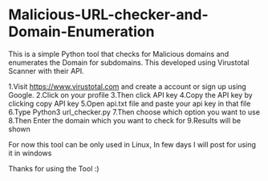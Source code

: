 # Malicious-URL-checker-and-Domain-Enumeration
This is a simple Python tool that checks for Malicious domains and enumerates the Domain for subdomains. This developed using Virustotal Scanner with their API.

1.Visit https://www.virustotal.com and create a account or sign up using Google.
2.Click on your profile
3.Then click API key
4.Copy the API key by clicking copy API key
5.Open api.txt file and paste your api key in that file
6.Type Python3 url_checker.py
7.Then choose which option you want to use
8.Then Enter the domain which you want to check for
9.Results will be shown

For now this tool can be only used in Linux, In few days I will post for using it in windows

Thanks for using the Tool :)

